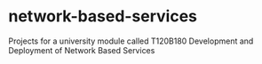 # network-based-services
Projects for a university module called T120B180 Development and Deployment of Network Based Services
